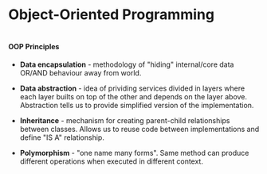 <h1>Object-Oriented Programming<h1>

<h4>OOP Principles</h4>

* **Data encapsulation** - methodology of "hiding" internal/core data OR/AND
    behaviour away from world.

* **Data abstraction** - idea of prividing services divided in layers where
    each layer builts on top of the other and depends on the layer above.
    Abstraction tells us to provide simplified version of the implementation.

* **Inheritance** - mechanism for creating parent-child relationships between
    classes. Allows us to reuse code between implementations and define "IS A"
    relationship. 

* **Polymorphism** - "one name many forms". Same method can produce different
    operations when executed in different context.  

